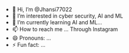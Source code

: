 - 👋 Hi, I’m @Jhansi77022
- 👀 I’m interested in cyber security, AI and ML
- 🌱 I’m currently learning AI and ML...
- 📫 How to reach me ... Through Instagram 
- 😄 Pronouns: ...
- ⚡ Fun fact: ...

<!---
Jhansi77022/Jhansi77022 is a ✨ special ✨ repository because its `README.md` (this file) appears on your GitHub profile.
You can click the Preview link to take a look at your changes.
--->
